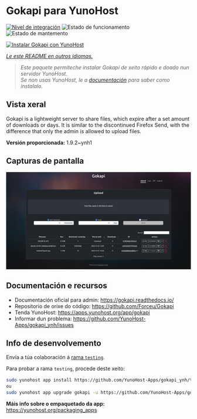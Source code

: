 <!--
NOTA: Este README foi creado automáticamente por <https://github.com/YunoHost/apps/tree/master/tools/readme_generator>
NON debe editarse manualmente.
-->

# Gokapi para YunoHost

[![Nivel de integración](https://dash.yunohost.org/integration/gokapi.svg)](https://ci-apps.yunohost.org/ci/apps/gokapi/) ![Estado de funcionamento](https://ci-apps.yunohost.org/ci/badges/gokapi.status.svg) ![Estado de mantemento](https://ci-apps.yunohost.org/ci/badges/gokapi.maintain.svg)

[![Instalar Gokapi con YunoHost](https://install-app.yunohost.org/install-with-yunohost.svg)](https://install-app.yunohost.org/?app=gokapi)

*[Le este README en outros idiomas.](./ALL_README.md)*

> *Este paquete permíteche instalar Gokapi de xeito rápido e doado nun servidor YunoHost.*  
> *Se non usas YunoHost, le a [documentación](https://yunohost.org/install) para saber como instalalo.*

## Vista xeral

Gokapi is a lightweight server to share files, which expire after a set amount of downloads or days. It is similar to the discontinued Firefox Send, with the difference that only the admin is allowed to upload files.

**Versión proporcionada:** 1.9.2~ynh1

## Capturas de pantalla

![Captura de pantalla de Gokapi](./doc/screenshots/screenshot.png)

## Documentación e recursos

- Documentación oficial para admin: <https://gokapi.readthedocs.io/>
- Repositorio de orixe do código: <https://github.com/Forceu/Gokapi>
- Tenda YunoHost: <https://apps.yunohost.org/app/gokapi>
- Informar dun problema: <https://github.com/YunoHost-Apps/gokapi_ynh/issues>

## Info de desenvolvemento

Envía a túa colaboración á [rama `testing`](https://github.com/YunoHost-Apps/gokapi_ynh/tree/testing).

Para probar a rama `testing`, procede deste xeito:

```bash
sudo yunohost app install https://github.com/YunoHost-Apps/gokapi_ynh/tree/testing --debug
ou
sudo yunohost app upgrade gokapi -u https://github.com/YunoHost-Apps/gokapi_ynh/tree/testing --debug
```

**Máis info sobre o empaquetado da app:** <https://yunohost.org/packaging_apps>
